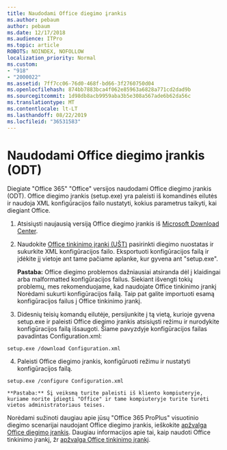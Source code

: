 ```yaml
---
title: Naudodami Office diegimo įrankis
ms.author: pebaum
author: pebaum
ms.date: 12/17/2018
ms.audience: ITPro
ms.topic: article
ROBOTS: NOINDEX, NOFOLLOW
localization_priority: Normal
ms.custom:
- "918"
- "2000022"
ms.assetid: 7ff7cc06-76d0-468f-bd66-3f2760750d04
ms.openlocfilehash: 874bb7883bca4f062e85963a6828a771cd2dad9b
ms.sourcegitcommit: 1d98db8acb9959aba3b5e308a567ade6b62da56c
ms.translationtype: MT
ms.contentlocale: lt-LT
ms.lasthandoff: 08/22/2019
ms.locfileid: "36531583"
---
```

# <a name="using-the-office-deployment-tool-odt"></a>Naudodami Office diegimo įrankis (ODT)

Diegiate "Office 365" "Office" versijos naudodami Office diegimo įrankis (ODT). Office diegimo įrankis (setup.exe) yra paleisti iš komandinės eilutės ir naudoja XML konfigūracijos failo nustatyti, kokius parametrus taikyti, kai diegiant Office.
  
1. Atsisiųsti naujausią versiją Office diegimo įrankis iš [Microsoft Download Center](http://go.microsoft.com/fwlink/p/?LinkID=626065).

2. Naudokite [Office tinkinimo įrankį (UŠT)](https://config.office.com) pasirinkti diegimo nuostatas ir sukurkite XML konfigūracijos failo. Eksportuoti konfigūracijos failą ir įdėkite jį vietoje ant tame pačiame aplanke, kur gyvena ant "setup.exe".

    **Pastaba:** Office diegimo problemos dažniausiai atsiranda dėl į klaidingai arba malformatted konfigūracijos failus. Siekiant išvengti tokių problemų, mes rekomenduojame, kad naudojate Office tinkinimo įrankį Norėdami sukurti konfigūracijos failą. Taip pat galite importuoti esamą konfigūracijos failus į Office tinkinimo įrankį.

3. Didesnių teisių komandų eilutėje, persijunkite į tą vietą, kurioje gyvena setup.exe ir paleisti Office diegimo įrankis atsisiųsti režimu ir nurodykite konfigūracijos failą išsaugoti. Šiame pavyzdyje konfigūracijos failas pavadintas Configuration.xml:
    
  ```
  setup.exe /download Configuration.xml  
  ```

4. Paleisti Office diegimo įrankis, konfigūruoti režimu ir nustatyti konfigūracijos failą.
    
  ```
  setup.exe /configure Configuration.xml
  ```

    **Pastaba:** Šį veiksmą turite paleisti iš kliento kompiuteryje, kuriame norite įdiegti "Office" ir tame kompiuteryje turite turėti vietos administratoriaus teises.

Norėdami sužinoti daugiau apie jūsų "Office 365 ProPlus" visuotinio diegimo scenarijai naudojant Office diegimo įrankis, ieškokite [apžvalga Office diegimo įrankis](https://docs.microsoft.com/deployoffice/overview-of-the-office-2016-deployment-tool). Daugiau informacijos apie tai, kaip naudoti Office tinkinimo įrankį, žr [apžvalga Office tinkinimo įrankį](https://docs.microsoft.com/DeployOffice/overview-of-the-office-customization-tool-for-click-to-run).
